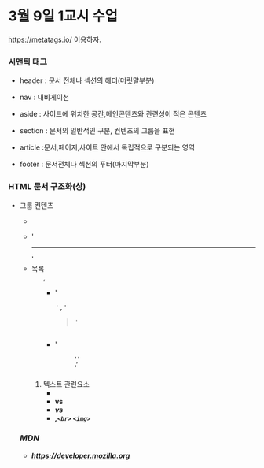 # 3월 9일 1교시 수업

https://metatags.io/ 이용하자.

### 시맨틱 태그

- header : 문서 전체나 섹션의 헤더(머릿말부분)

- nav : 내비게이션

- aside :  사이드에 위치한 공간,메인콘텐츠와 관련성이 적은 콘텐츠

- section : 문서의 일반적인 구분, 컨텐츠의 그룹을 표현

- article :문서,페이지,사이트 안에서 독립적으로 구분되는 영역

- footer : 문서전체나 섹션의 푸터(마지막부분)

### HTML 문서 구조화(상)

- 그룹 컨텐츠
  - </p>
  - '<hr>'
  - 목록 <ol>,<ul>
  - '<pre>','<blockquote>'
  - '<figure>','<div>'
- 텍스트 관련요소
  - <a>
  - <b>  vs <strong>
  - <em> vs <i>
  - <span>,`<br>` `<img>`

### MDN

- https://developer.mozilla.org

